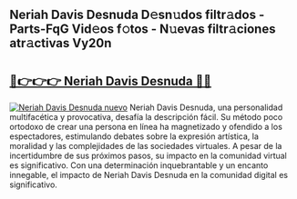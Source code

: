 ## Neriah Davis Desnuda D𝚎sn𝚞dos filtr𝚊dos - Parts-FqG Vid𝚎os f𝚘tos - N𝚞evas filtr𝚊ciones atr𝚊ctivas Vy20n

# <h2><a href="http://mbaouur.tromn.icu/?c=Neriah+Davis+Desnuda">🔗👉👉👉 Neriah Davis Desnuda 🔗🔗</a></h2>

[![Neriah Davis Desnuda nuevo](https://i.imgur.com/pEAQMta.gif)](http://mbaouur.tromn.icu/?c=Neriah+Davis+Desnuda)
Neriah Davis Desnuda, una personalidad multifacética y provocativa, desafía la descripción fácil. Su método poco ortodoxo de crear una persona en línea ha magnetizado y ofendido a los espectadores, estimulando debates sobre la expresión artística, la moralidad y las complejidades de las sociedades virtuales. A pesar de la incertidumbre de sus próximos pasos, su impacto en la comunidad virtual es significativo. Con una determinación inquebrantable y un encanto innegable, el impacto de Neriah Davis Desnuda en la comunidad digital es significativo.
